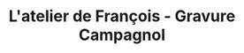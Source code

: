 ---
title: "L'atelier de François - Gravure Campagnol"
url: /talence/latelier-de-francois-gravure-campagnol/
shop: cadeau
---